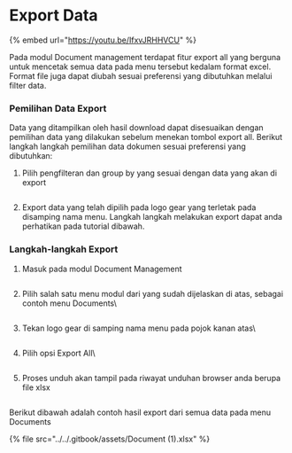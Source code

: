 # Export Data

{% embed url="https://youtu.be/IfxvJRHHVCU" %}

Pada modul Document management terdapat fitur export all yang berguna untuk mencetak semua data pada menu tersebut kedalam format excel. Format file juga dapat diubah sesuai preferensi yang dibutuhkan melalui filter data.

### Pemilihan Data Export <a href="#pemilihan-data-export" id="pemilihan-data-export"></a>

Data yang ditampilkan oleh hasil download dapat disesuaikan dengan pemilihan data yang dilakukan sebelum menekan tombol export all. Berikut langkah langkah pemilihan data dokumen sesuai preferensi yang dibutuhkan:

1.  Pilih pengfilteran dan group by yang sesuai dengan data yang akan di export



    <figure><img src="https://document-management-system-1.gitbook.io/document-management-system/~gitbook/image?url=https%3A%2F%2F1011768869-files.gitbook.io%2F%7E%2Ffiles%2Fv0%2Fb%2Fgitbook-x-prod.appspot.com%2Fo%2Fspaces%252FLEturytqtHGPsYdglHaB%252Fuploads%252FFehrfATPYxX0DWlvIVWA%252Fimage.png%3Falt%3Dmedia%26token%3D658b1067-b4d0-470b-8c0c-ed4b225d3fb6&#x26;width=768&#x26;dpr=4&#x26;quality=100&#x26;sign=3c699872&#x26;sv=2" alt=""><figcaption></figcaption></figure>
2. Export data yang telah dipilih pada logo gear yang terletak pada disamping nama menu. Langkah langkah melakukan export dapat anda perhatikan pada tutorial dibawah.

### Langkah-langkah Export <a href="#langkah-langkah-export" id="langkah-langkah-export"></a>

1.  Masuk pada modul Document Management





    <figure><img src="https://document-management-system-1.gitbook.io/document-management-system/~gitbook/image?url=https%3A%2F%2F1011768869-files.gitbook.io%2F%7E%2Ffiles%2Fv0%2Fb%2Fgitbook-x-prod.appspot.com%2Fo%2Fspaces%252FLEturytqtHGPsYdglHaB%252Fuploads%252F4D3r6YoUguFONcJ7Y81u%252Fimage.png%3Falt%3Dmedia%26token%3D8524f423-356b-4cd6-910e-de47e1897ed3&#x26;width=768&#x26;dpr=4&#x26;quality=100&#x26;sign=7148222&#x26;sv=2" alt=""><figcaption></figcaption></figure>
2.  Pilih salah satu menu modul dari yang sudah dijelaskan di atas, sebagai contoh menu Documents\


    <figure><img src="https://document-management-system-1.gitbook.io/document-management-system/~gitbook/image?url=https%3A%2F%2F1011768869-files.gitbook.io%2F%7E%2Ffiles%2Fv0%2Fb%2Fgitbook-x-prod.appspot.com%2Fo%2Fspaces%252FLEturytqtHGPsYdglHaB%252Fuploads%252FjB3vnvlmBfYqiEJZRjtb%252Fimage.png%3Falt%3Dmedia%26token%3D6fdc0f8e-b456-4787-9f59-9fdf2de069bb&#x26;width=768&#x26;dpr=4&#x26;quality=100&#x26;sign=6c3990ad&#x26;sv=2" alt=""><figcaption></figcaption></figure>
3.  Tekan logo gear di samping nama menu pada pojok kanan atas\


    <figure><img src="https://document-management-system-1.gitbook.io/document-management-system/~gitbook/image?url=https%3A%2F%2F1011768869-files.gitbook.io%2F%7E%2Ffiles%2Fv0%2Fb%2Fgitbook-x-prod.appspot.com%2Fo%2Fspaces%252FLEturytqtHGPsYdglHaB%252Fuploads%252FklxnkC5xNAPjAe7IMfOK%252FDesain%2520tanpa%2520judul%2520%2810%29.png%3Falt%3Dmedia%26token%3D3f25404d-556b-4120-aa2a-59c207442dbc&#x26;width=768&#x26;dpr=4&#x26;quality=100&#x26;sign=fba66df3&#x26;sv=2" alt=""><figcaption></figcaption></figure>
4.  Pilih opsi Export All\


    <figure><img src="https://document-management-system-1.gitbook.io/document-management-system/~gitbook/image?url=https%3A%2F%2F1011768869-files.gitbook.io%2F%7E%2Ffiles%2Fv0%2Fb%2Fgitbook-x-prod.appspot.com%2Fo%2Fspaces%252FLEturytqtHGPsYdglHaB%252Fuploads%252FVT4VUByWE09SujjWYEyK%252FDesain%2520tanpa%2520judul%2520%2811%29.png%3Falt%3Dmedia%26token%3D456d7258-b0e5-4814-bb30-fbb036d47148&#x26;width=768&#x26;dpr=4&#x26;quality=100&#x26;sign=4642b255&#x26;sv=2" alt=""><figcaption></figcaption></figure>
5.  Proses unduh akan tampil pada riwayat unduhan browser anda berupa file xlsx

    <figure><img src="https://document-management-system-1.gitbook.io/document-management-system/~gitbook/image?url=https%3A%2F%2F1011768869-files.gitbook.io%2F%7E%2Ffiles%2Fv0%2Fb%2Fgitbook-x-prod.appspot.com%2Fo%2Fspaces%252FLEturytqtHGPsYdglHaB%252Fuploads%252FweU0R7BYrsf6QoLU9Xqy%252Fimage.png%3Falt%3Dmedia%26token%3D0350c31f-a01c-4420-8d27-8e8f63f20743&#x26;width=768&#x26;dpr=4&#x26;quality=100&#x26;sign=bba205c1&#x26;sv=2" alt=""><figcaption></figcaption></figure>

Berikut dibawah adalah contoh hasil export dari semua data pada menu Documents

{% file src="../../.gitbook/assets/Document (1).xlsx" %}
